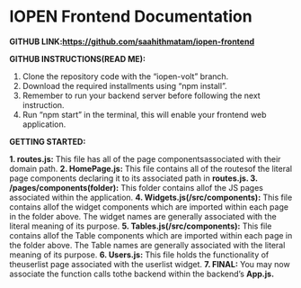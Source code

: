 # IOPEN Frontend Documentation

**GITHUB LINK:https://github.com/saahithmatam/iopen-frontend**

**GITHUB INSTRUCTIONS(READ ME):**

1. Clone the repository code with the “iopen-volt” branch.
2. Download the required installments using “npm install”.
3. Remember to run your backend server before following the next instruction.
4. Run “npm start” in the terminal, this will enable your frontend web application.

**GETTING STARTED:**

**1. routes.js:** This file has all of the page componentsassociated with their domain path.
**2. HomePage.js:** This file contains all of the routesof the literal page components
    declaring it to its associated path in **routes.js.
3. /pages/components(folder):** This folder contains allof the JS pages associated within
    the application.
**4. Widgets.js(/src/components):** This file contains allof the widget components which are
    imported within each page in the folder above. The widget names are generally
    associated with the literal meaning of its purpose.
**5. Tables.js(/src/components):** This file contains allof the Table components which are
    imported within each page in the folder above. The Table names are generally
    associated with the literal meaning of its purpose.
**6. Users.js:** This file holds the functionality of theuserlist page associated with the userlist
    widget.
**7. FINAL:** You may now associate the function calls tothe backend within the backend’s
    **App.js.**
